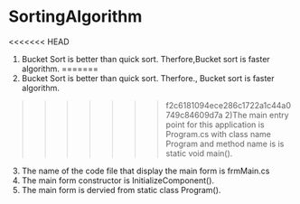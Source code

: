 # SortingAlgorithm

<<<<<<< HEAD
1) Bucket Sort is better than quick sort. Therfore,Bucket sort is faster algorithm.
=======
1) Bucket Sort is better than quick sort. Therfore., Bucket sort is faster algorithm.
>>>>>>> f2c6181094ece286c1722a1c44a0749c84609d7a
2)The main entry point for this application is Program.cs with class name Program and method name is is static void main().
3) The name of the code file that display the main form is frmMain.cs
4) The main form constructor is InitializeComponent().
5) The main form is dervied from static class Program().


